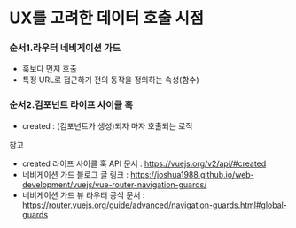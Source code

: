 # UX를 고려한 데이터 호출 시점


### 순서1.라우터 네비게이션 가드

- 훅보다 먼저 호출  
- 특정 URL로 접근하기 전의 동작을 정의하는 속성(함수)


### 순서2.컴포넌트 라이프 사이클 훅

- created : (컴포넌트가 생성)되자 마자 호출되는 로직


참고
- created 라이프 사이클 훅 API 문서 : https://vuejs.org/v2/api/#created  
- 네비게이션 가드 블로그 글 링크 : https://joshua1988.github.io/web-development/vuejs/vue-router-navigation-guards/  
- 네비게이션 가드 뷰 라우터 공식 문서 : https://router.vuejs.org/guide/advanced/navigation-guards.html#global-guards
